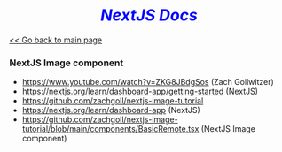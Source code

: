 ***<h1 style="text-align:center; color:blue;">NextJS Docs</h1>***

[<< Go back to main page](./index.md)


### NextJS Image component

- https://www.youtube.com/watch?v=ZKG8JBdgSos (Zach Gollwitzer)
- https://nextjs.org/learn/dashboard-app/getting-started (NextJS)
- https://github.com/zachgoll/nextjs-image-tutorial
- https://nextjs.org/learn/dashboard-app (NextJS)
- https://github.com/zachgoll/nextjs-image-tutorial/blob/main/components/BasicRemote.tsx (NextJS Image component)

